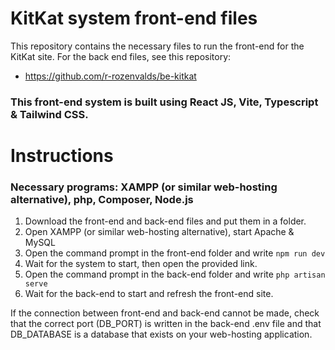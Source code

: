 # KitKat system front-end files

This repository contains the necessary files to run the front-end for the KitKat site.
For the back end files, see this repository:
- https://github.com/r-rozenvalds/be-kitkat

### This front-end system is built using React JS, Vite, Typescript & Tailwind CSS.

# Instructions 

### Necessary programs: XAMPP (or similar web-hosting alternative), php, Composer, Node.js

1. Download the front-end and back-end files and put them in a folder.
2. Open XAMPP (or similar web-hosting alternative), start Apache & MySQL
3. Open the command prompt in the front-end folder and write ```npm run dev```
4. Wait for the system to start, then open the provided link.
5. Open the command prompt in the back-end folder and write ```php artisan serve```
6. Wait for the back-end to start and refresh the front-end site.

If the connection between front-end and back-end cannot be made, check that the correct port (DB_PORT) is written in the back-end .env file and that DB_DATABASE is a database that exists on your web-hosting application.
